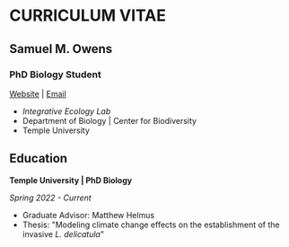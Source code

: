 # **CURRICULUM VITAE**
## **Samuel M. Owens**
### **PhD Biology Student**
[Website](https://sites.temple.edu/smowens/) | [Email](mailto:sam.owens@temple.edu)
- _Integrative Ecology Lab_ 
- Department of Biology | Center for Biodiversity
- Temple University

## Education
**Temple University | PhD Biology**

*Spring 2022 - Current*
- Graduate Advisor: Matthew Helmus
- Thesis: "Modeling climate change effects on the establishment of the invasive *L. delicatula*"
